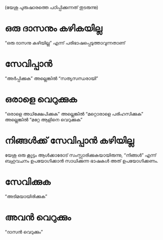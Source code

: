 (യേശു പുരുഷാരത്തെ പഠിപ്പിക്കുന്നത് തുടരുന്നു)
# ഒരു ദാസനും കഴികയില്ല
“ഒരു ദാസനു കഴിയില്ല” എന്ന് പരിഭാഷപ്പെടുത്താവുന്നതാണ്
# സേവിപ്പാൻ
“അർപ്പിക്കുക” അല്ലെങ്കിൽ “സത്യസന്ധരായി”
# ഒരാളെ വെറുക്കുക
“ഒരാളെ അധിക്ഷേപിക്കുക” അല്ലെങ്കിൽ “മറ്റൊരാളെ പരിഹസിക്കുക” അല്ലെങ്കിൽ “മറ്റേ ആളിനെ വെറുക്കുക” 
# നിങ്ങൾക്ക് സേവിപ്പാൻ കഴിയില്ല
യേശു ഒരു കൂൂട്ടം ആൾക്കാരോട് സംസ്സാരിക്കുകയായിരുന്നു, “നിങ്ങൾ” എന്ന് ബഹുവചനം ഉപയോഗിക്കാൻ സാധിക്കുന്ന ഭാഷകൾ അത് ഉപയോഗിക്കണം.
# സേവിക്കുക
“അടിമയായിരിക്കുക”
# അവൻ വെറുക്കും
“ദാസൻ വെറുക്കും”
